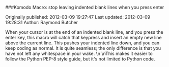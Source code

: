 ###Komodo Macro: stop leaving indented blank lines when you press enter

Originally published: 2012-03-09 19:27:47
Last updated: 2012-03-09 19:28:31
Author: Raymond Butcher

When your cursor is at the end of an indented blank line, and you press the enter key, this macro will catch that keypress and insert an empty new line above the current line. This pushes your indented line down, and you can keep coding as normal. It is quite seamless; the only difference is that you have not left any whitespace in your wake.\n\nThis makes it easier to follow the Python PEP-8 style guide, but it's not limited to Python code.
